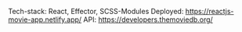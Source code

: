 Tech-stack: React, Effector, SCSS-Modules
Deployed: https://reactjs-movie-app.netlify.app/
API: https://developers.themoviedb.org/